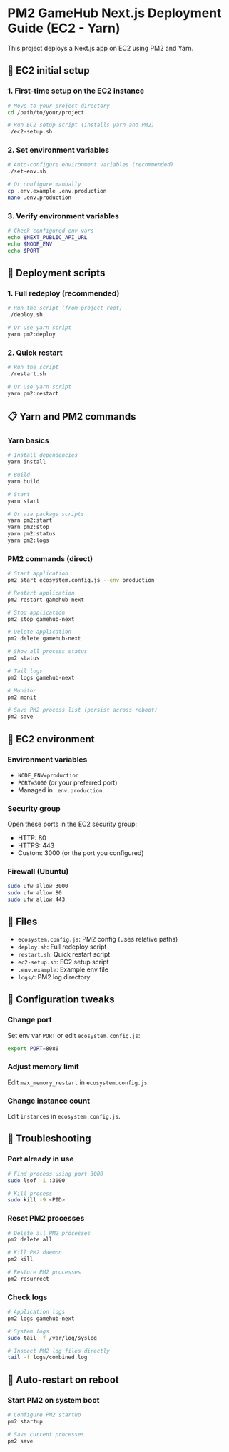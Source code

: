 # PM2 GameHub Next.js Deployment Guide (EC2 - Yarn)

This project deploys a Next.js app on EC2 using PM2 and Yarn.

## 🚀 EC2 initial setup

### 1. First-time setup on the EC2 instance

```bash
# Move to your project directory
cd /path/to/your/project

# Run EC2 setup script (installs yarn and PM2)
./ec2-setup.sh
```

### 2. Set environment variables

```bash
# Auto-configure environment variables (recommended)
./set-env.sh

# Or configure manually
cp .env.example .env.production
nano .env.production
```

### 3. Verify environment variables

```bash
# Check configured env vars
echo $NEXT_PUBLIC_API_URL
echo $NODE_ENV
echo $PORT
```

## 🚀 Deployment scripts

### 1. Full redeploy (recommended)

```bash
# Run the script (from project root)
./deploy.sh

# Or use yarn script
yarn pm2:deploy
```

### 2. Quick restart

```bash
# Run the script
./restart.sh

# Or use yarn script
yarn pm2:restart
```

## 📋 Yarn and PM2 commands

### Yarn basics

```bash
# Install dependencies
yarn install

# Build
yarn build

# Start
yarn start

# Or via package scripts
yarn pm2:start
yarn pm2:stop
yarn pm2:status
yarn pm2:logs
```

### PM2 commands (direct)

```bash
# Start application
pm2 start ecosystem.config.js --env production

# Restart application
pm2 restart gamehub-next

# Stop application
pm2 stop gamehub-next

# Delete application
pm2 delete gamehub-next

# Show all process status
pm2 status

# Tail logs
pm2 logs gamehub-next

# Monitor
pm2 monit

# Save PM2 process list (persist across reboot)
pm2 save
```

## 🔧 EC2 environment

### Environment variables

- `NODE_ENV=production`
- `PORT=3000` (or your preferred port)
- Managed in `.env.production`

### Security group

Open these ports in the EC2 security group:

- HTTP: 80
- HTTPS: 443
- Custom: 3000 (or the port you configured)

### Firewall (Ubuntu)

```bash
sudo ufw allow 3000
sudo ufw allow 80
sudo ufw allow 443
```

## 📁 Files

- `ecosystem.config.js`: PM2 config (uses relative paths)
- `deploy.sh`: Full redeploy script
- `restart.sh`: Quick restart script
- `ec2-setup.sh`: EC2 setup script
- `.env.example`: Example env file
- `logs/`: PM2 log directory

## 🔧 Configuration tweaks

### Change port

Set env var `PORT` or edit `ecosystem.config.js`:

```bash
export PORT=8080
```

### Adjust memory limit

Edit `max_memory_restart` in `ecosystem.config.js`.

### Change instance count

Edit `instances` in `ecosystem.config.js`.

## 🐛 Troubleshooting

### Port already in use

```bash
# Find process using port 3000
sudo lsof -i :3000

# Kill process
sudo kill -9 <PID>
```

### Reset PM2 processes

```bash
# Delete all PM2 processes
pm2 delete all

# Kill PM2 daemon
pm2 kill

# Restore PM2 processes
pm2 resurrect
```

### Check logs

```bash
# Application logs
pm2 logs gamehub-next

# System logs
sudo tail -f /var/log/syslog

# Inspect PM2 log files directly
tail -f logs/combined.log
```

## 🔄 Auto-restart on reboot

### Start PM2 on system boot

```bash
# Configure PM2 startup
pm2 startup

# Save current processes
pm2 save
```
